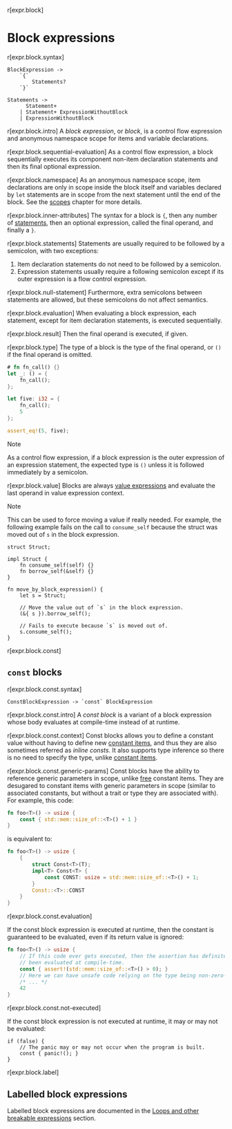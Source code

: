 r[expr.block]
# Block expressions

r[expr.block.syntax]
```grammar,expressions
BlockExpression ->
    `{`
        Statements?
    `}`

Statements ->
      Statement+
    | Statement+ ExpressionWithoutBlock
    | ExpressionWithoutBlock
```

r[expr.block.intro]
A *block expression*, or *block*, is a control flow expression and anonymous namespace scope for items and variable declarations.

r[expr.block.sequential-evaluation]
As a control flow expression, a block sequentially executes its component non-item declaration statements and then its final optional expression.

r[expr.block.namespace]
As an anonymous namespace scope, item declarations are only in scope inside the block itself and variables declared by `let` statements are in scope from the next statement until the end of the block.
See the [scopes] chapter for more details.

r[expr.block.inner-attributes]
The syntax for a block is `{`, then any number of [statements], then an optional expression, called the final operand, and finally a `}`.

r[expr.block.statements]
Statements are usually required to be followed by a semicolon, with two exceptions:

1. Item declaration statements do not need to be followed by a semicolon.
2. Expression statements usually require a following semicolon except if its outer expression is a flow control expression.

r[expr.block.null-statement]
Furthermore, extra semicolons between statements are allowed, but these semicolons do not affect semantics.

r[expr.block.evaluation]
When evaluating a block expression, each statement, except for item declaration statements, is executed sequentially.

r[expr.block.result]
Then the final operand is executed, if given.

r[expr.block.type]
The type of a block is the type of the final operand, or `()` if the final operand is omitted.

```rust
# fn fn_call() {}
let _: () = {
    fn_call();
};

let five: i32 = {
    fn_call();
    5
};

assert_eq!(5, five);
```

> [!NOTE]
> As a control flow expression, if a block expression is the outer expression of an expression statement, the expected type is `()` unless it is followed immediately by a semicolon.

r[expr.block.value]
Blocks are always [value expressions] and evaluate the last operand in value expression context.

> [!NOTE]
> This can be used to force moving a value if really needed. For example, the following example fails on the call to `consume_self` because the struct was moved out of `s` in the block expression.
>
> ```rust,compile_fail
> struct Struct;
>
> impl Struct {
>     fn consume_self(self) {}
>     fn borrow_self(&self) {}
> }
>
> fn move_by_block_expression() {
>     let s = Struct;
>
>     // Move the value out of `s` in the block expression.
>     (&{ s }).borrow_self();
>
>     // Fails to execute because `s` is moved out of.
>     s.consume_self();
> }
> ```

r[expr.block.const]
## `const` blocks

r[expr.block.const.syntax]
```grammar,expressions
ConstBlockExpression -> `const` BlockExpression
```

r[expr.block.const.intro]
A *const block* is a variant of a block expression whose body evaluates at compile-time instead of at runtime.

r[expr.block.const.context]
Const blocks allows you to define a constant value without having to define new [constant items], and thus they are also sometimes referred as *inline consts*.
It also supports type inference so there is no need to specify the type, unlike [constant items].

r[expr.block.const.generic-params]
Const blocks have the ability to reference generic parameters in scope, unlike [free][free item] constant items.
They are desugared to constant items with generic parameters in scope (similar to associated constants, but without a trait or type they are associated with).
For example, this code:

```rust
fn foo<T>() -> usize {
    const { std::mem::size_of::<T>() + 1 }
}
```

is equivalent to:

```rust
fn foo<T>() -> usize {
    {
        struct Const<T>(T);
        impl<T> Const<T> {
            const CONST: usize = std::mem::size_of::<T>() + 1;
        }
        Const::<T>::CONST
    }
}
```

r[expr.block.const.evaluation]

If the const block expression is executed at runtime, then the constant is guaranteed to be evaluated, even if its return value is ignored:

```rust
fn foo<T>() -> usize {
    // If this code ever gets executed, then the assertion has definitely
    // been evaluated at compile-time.
    const { assert!(std::mem::size_of::<T>() > 0); }
    // Here we can have unsafe code relying on the type being non-zero-sized.
    /* ... */
    42
}
```

r[expr.block.const.not-executed]

If the const block expression is not executed at runtime, it may or may not be evaluated:
```rust,compile_fail
if (false) {
    // The panic may or may not occur when the program is built.
    const { panic!(); }
}
```

r[expr.block.label]
## Labelled block expressions

Labelled block expressions are documented in the [Loops and other breakable expressions] section.

[`await` expressions]: await-expr.md
[`cfg`]: ../conditional-compilation.md
[`for`]: loop-expr.md#iterator-loops
[`loop`]: loop-expr.md#infinite-loops
[`unsafe` blocks]: ../unsafe-keyword.md#unsafe-blocks-unsafe-
[`while`]: loop-expr.md#predicate-loops
[array expressions]: array-expr.md
[call expressions]: call-expr.md
[capture modes]: ../types/closure.md#capture-modes
[constant items]: ../items/constant-items.md
[free item]: ../glossary.md#free-item
[function]: ../items/functions.md
[inner attributes]: ../attributes.md
[method]: ../items/associated-items.md#methods
[mutable reference]: ../types/pointer.md#mutables-references-
[scopes]: ../names/scopes.md
[shared references]: ../types/pointer.md#shared-references-
[statement]: ../statements.md
[statements]: ../statements.md
[struct]: struct-expr.md
[the lint check attributes]: ../attributes/diagnostics.md#lint-check-attributes
[tuple expressions]: tuple-expr.md
[unsafe operations]: ../unsafety.md
[value expressions]: ../expressions.md#place-expressions-and-value-expressions
[Loops and other breakable expressions]: loop-expr.md#labelled-block-expressions
